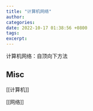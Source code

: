 ```yaml
---
title: "计算机网络"
author: 
categories: 
date: 2022-10-17 01:38:56 +0800
tags: 
excerpt: 
---
```



计算机网络：自顶向下方法




## Misc


[[计算机]]

[[网络]]




